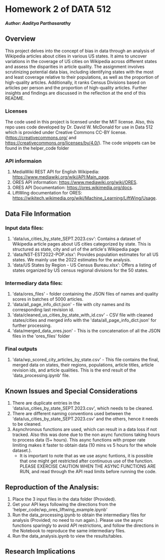 # Homework 2 of DATA 512
##### Author: Aaditya Parthasarathy

## Overview

This project delves into the concept of bias in data through an analysis of Wikipedia articles about cities in various US states. It aims to uncover variations in the coverage of US cities on Wikipedia across different states and assess the disparities in article quality. The assignment involves scrutinizing potential data bias, including identifying states with the most and least coverage relative to their populations, as well as the proportion of high-quality articles. Additionally, it ranks Census Divisions based on articles per person and the proportion of high-quality articles. Further insights and findings are discussed in the reflection at the end of this README.


### Licenses
The code used in this project is licensed under the MIT license. Also, this repo uses code developed by Dr. David W. McDonald for use in Data 512 which is provided under Creative Commons CC-BY license. (https://creativecommons.org/ and https://creativecommons.org/licenses/by/4.0/). The code snippets can be found in the helper_code folder

### API informaion

1. MediaWiki REST API for English Wikipedia: https://www.mediawiki.org/wiki/API:Main_page.
2. ORES API information: https://www.mediawiki.org/wiki/ORES.
3. ORES API Documentation: https://ores.wikimedia.org/docs.
4. LiftWing documentation for ORES: https://wikitech.wikimedia.org/wiki/Machine_Learning/LiftWing/Usage.


## Data File Information

### Input data files:

1. 'data/us_cities_by_state_SEPT.2023.csv': Contains a dataset of Wikipedia article pages about US cities categorized by state. This is structured as state, city and url of the article's Wikipedia page
2. 'data/NST-EST2022-POP.xlsx': Provides population estimates for all US states. We mainly use the 2022 estimates for the analysis.
3. 'data/US States by Region - US Census Bureau.xlsx': Offers a listing of states organized by US census regional divisions for the 50 states.

### Intermediary data files:

1. 'data/ores_files' - folder containing the JSON files of names and quality scores in batches of 5000 articles.
2. 'data/all_page_info_dict.json' - file with city names and its corresponding last revision id.
3. 'data/cleaned_us_cities_by_state_with_id.csv' - CSV file with cleaned states/cities and merged info with the 'data/all_page_info_dict.json' for further processing.
4. 'data/merged_data_ores.json' - This is the concatenation of all the JSON files in the 'ores_files' folder

### Final outputs

1. 'data/wp_scored_city_articles_by_state.csv' - This file contains the final, merged data on states, their regions, populations, article titles, article revision ids, and article qualities. This is the end result of the 'data_processing.ipynb' file.


## Known Issues and Special Considerations

1. There are duplicate entries in the 'data/us_cities_by_state_SEPT.2023.csv', which needs to be cleaned.
2. There are different naming conventions used between the 'data/us_cities_by_state_SEPT.2023.csv' and the others, hence it needs to be cleaned.
3. Asynchronous functions are used, which can result in a data loss if not tracked. Also this was done due to the non async functions taking hours to process data (5+ hours). This async functions with proper rate limiting makes it faster to obtain data (10 mins vs 5 hours for the whole dataset.).
    - It is important to note that as we use async funtions, it is possible that one might get restricted after continuous use of the function. PLEASE EXERCISE CAUTION WHEN THE ASYNC FUNCTIONS ARE RUN, and read through the API read limits before running the code.


## Reproduction of the Analysis:

1. Place the 3 input files in the data folder (Provided).
2. Get your API keys following the directions from the 'helper_code/wp_ores_liftwing_example.ipynb'
3. Run the data_processing.ipynb to obtain the intermediary files for analysis (Provided; no need to run again.). Please use the async functions sparingly to avoid API restrictions, and follow the directions in the Notebook to reproduce the same intermediary files.
4. Run the data_analysis.ipynb to view the results/tables.


## Research Implications
